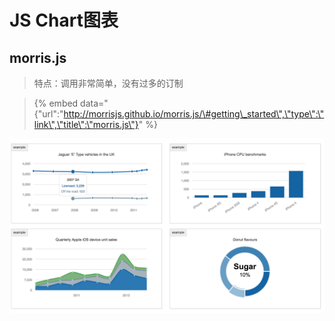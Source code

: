 # JS Chart图表

## morris.js

> 特点：调用非常简单，没有过多的订制

> {% embed data="{\"url\":\"http://morrisjs.github.io/morris.js/\#getting\_started\",\"type\":\"link\",\"title\":\"morris.js\"}" %}



![](../.gitbook/assets/image%20%283%29.png)

